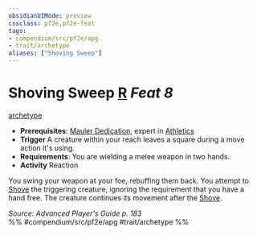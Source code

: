 ```yaml
---
obsidianUIMode: preview
cssclass: pf2e,pf2e-feat
tags:
- compendium/src/pf2e/apg
- trait/archetype
aliases: ["Shoving Sweep"]
---
```

# Shoving Sweep  [R](../../rules/core-rulebook/chapter-9-playing-the-game.md#Actions "Reaction") *Feat 8*  
[archetype](../../rules/traits/archetype.md)  

- **Prerequisites**: [Mauler Dedication](mauler-dedication-apg.md), expert in [Athletics](../skills.md#Athletics)
- **Trigger** A creature within your reach leaves a square during a move action it's using.
- **Requirements**: You are wielding a melee weapon in two hands.
- **Activity** Reaction

You swing your weapon at your foe, rebuffing them back. You attempt to [Shove](../../rules/actions/shove.md) the triggering creature, ignoring the requirement that you have a hand free. The creature continues its movement after the [Shove](../../rules/actions/shove.md).

*Source: Advanced Player's Guide p. 183*  
%% #compendium/src/pf2e/apg #trait/archetype %%